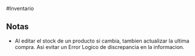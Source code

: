#Inventario

## Notas
* Al editar el stock de un producto si cambia, tambien actualizar la ultima compra. Asi evitar un Error Logico de discrepancia en la informacion.